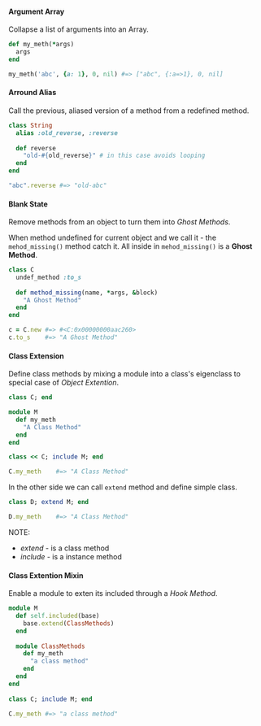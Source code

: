 #### Argument Array
Collapse a list of arguments into an Array.
```ruby
def my_meth(*args)
  args
end

my_meth('abc', {a: 1}, 0, nil) #=> ["abc", {:a=>1}, 0, nil]
```
#### Arround Alias
Call the previous, aliased version of a method from a redefined method.
```ruby
class String
  alias :old_reverse, :reverse
  
  def reverse
    "old-#{old_reverse}" # in this case avoids looping
  end
end

"abc".reverse #=> "old-abc"
```
#### Blank State
Remove methods from an object to turn them into *Ghost Methods*.

When method undefined for current object and we call it - the ```mehod_missing()```
method сatch it. All inside in ```mehod_missing()``` is a **Ghost Method**.
```ruby
class C
  undef_method :to_s
  
  def method_missing(name, *args, &block)
    "A Ghost Method"
  end
end

c = C.new #=> #<C:0x00000000aac260> 
c.to_s    #=> "A Ghost Method"
```
#### Class Extension
Define class methods by mixing a module into a class's eigenclass
to special case of *Object Extention*.
```ruby
class C; end

module M
  def my_meth
    "A Class Method"
  end
end

class << C; include M; end

C.my_meth    #=> "A Class Method"
```
In the other side we can call ```extend``` method and define simple class.
```ruby
class D; extend M; end

D.my_meth    #=> "A Class Method"
```
NOTE:
* *extend* - is a class method
* *include* - is a instance method

#### Class Extention Mixin
Enable a module to exten its included through a *Hook Method*.
```ruby
module M
  def self.included(base)
    base.extend(ClassMethods)
  end
  
  module ClassMethods
    def my_meth
      "a class method"
    end
  end
end
  
class C; include M; end

C.my_meth #=> "a class method"
```
